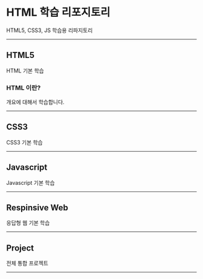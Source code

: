 # HTML 학습 리포지토리
HTML5, CSS3, JS 학습용 리파지토리

-----------

## HTML5 
HTML 기본 학습


### HTML 이란?
개요에 대해서 학습합니다.

-----------------------

## CSS3
CSS3 기본 학습 

------------

## Javascript
Javascript 기본 학습 

---------------

## Respinsive Web
응답형 웹 기본 학습 

--------------

## Project
전체 통합 프로젝트 

-----------------

